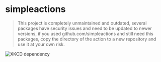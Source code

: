 # simpleactions

> This project is completely unmaintained and outdated, several packages have security
> issues and need to be updated to newer versions, if you used github.com/simpleactions
> and still need this packages, copy the directory of the action to a new repository
> and use it at your own risk.

![XKCD dependency](https://imgs.xkcd.com/comics/dependency.png)

